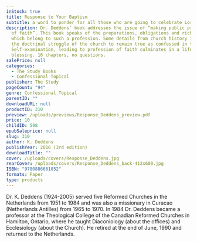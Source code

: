 ```yaml
---
inStock: true
title: Response to Your Baptism
subtitle: a word to ponder for all those who are going to celebrate Lord’s Supper
description: Dr. Deddens’ book addresses the issue of “making public profession
  of faith”. This book speaks of the preparations, obligations and rich rewards
  which belong to such a profession. Some details from church history illustrate
  the doctrinal struggle of the church to remain true as confessed in the form.
  Self-examination, leading to profession of faith culminates in a life of
  blessing. 16 chapters, no questions.
salePrice: null
categories:
  - The Study Books
  - Confessional Topical
publisher: The Study
pageCount: "94"
genre: Confessional Topical
parentID: ""
downloadURL: null
productID: 310
preview: /uploads/previews/Response_Deddens_preview.pdf
price: 10
childID: 508
epubSaleprice: null
slug: 310
author: K. Deddens
publishYear: 2016 (3rd edition)
downloadTitle: ""
cover: /uploads/covers/Response_Deddens.jpg
rearCover: /uploads/covers/Response_Deddens_back-412x600.jpg
ISBN: "9780886661052"
formats: Paper
type: products
---
```

Dr. K. Deddens (1924-2005) served five Reformed Churches in the Netherlands from 1951 to 1984 and was also a missionary in Curacao (Netherlands Antilles) from 1965 to 1970. In 1984 Dr. Deddens became a professor at the Theological College of the Canadian Reformed Churches in Hamilton, Ontario, where he taught Diaconiology (about the offices) and Ecclesiology (about the Church). He retired at the end of June, 1990 and returned to the Netherlands.